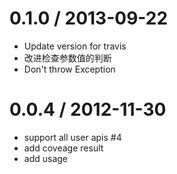 
0.1.0 / 2013-09-22 
==================

  * Update version for travis
  * 改进检查参数值的判断
  * Don't throw Exception

0.0.4 / 2012-11-30 
==================

  * support all user apis #4
  * add coveage result
  * add usage
